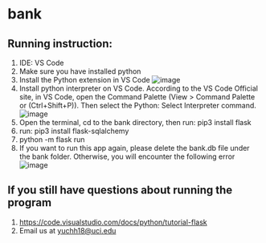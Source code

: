# bank

## Running instruction:
1. IDE: VS Code
2. Make sure you have installed python
3. Install the Python extension in VS Code ![image](https://user-images.githubusercontent.com/62589505/117886967-d54d0380-b264-11eb-99b8-a1c0031dce0e.png)
4. Install python interpreter on VS Code. According to the VS Code Official site, in VS Code, open the Command Palette (View > Command Palette or (Ctrl+Shift+P)). Then select the Python: Select Interpreter command. ![image](https://user-images.githubusercontent.com/62589505/117883390-37efd080-b260-11eb-8636-4ae9227b61c1.png)
5. Open the terminal, cd to the bank directory, then run: pip3 install flask
6. run: pip3 install flask-sqlalchemy
7. python -m flask run
8. If you want to run this app again, please delete the bank.db file under the bank folder. Otherwise, you will encounter the following error
![image](https://user-images.githubusercontent.com/62589505/117887422-83f14400-b265-11eb-9a1c-3d6127150ee9.png)
 


## If you still have questions about running the program
1. https://code.visualstudio.com/docs/python/tutorial-flask
2. Email us at yuchh18@uci.edu
